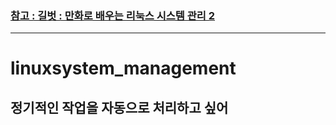 ### [참고 : 길벗 : 만화로 배우는 리눅스 시스템 관리 2](https://www.yes24.com/Product/Goods/33569480)
---
# linuxsystem_management
## 정기적인 작업을 자동으로 처리하고 싶어

